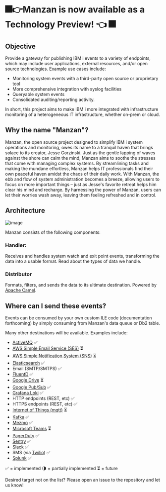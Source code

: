 # 🎆👉**Manzan is now available as a Technology Preview!** 👈 🎆

## Objective

Provide a gateway for publishing IBM i events to a variety of endpoints, which may include user applications, external resources, and/or open source technologies. Example use cases include:

- Monitoring system events with a third-party open source or proprietary tool
- More comprehensive integration with syslog facilities
- Queryable system events
- Consolidated auditing/reporting activity. 

In short, this project aims to make IBM i more integrated with infrastructure monitoring of a heterogeneous IT infrastructure, whether on-prem or cloud.

## Why the name "Manzan"?
Manzan, the open source project designed to simplify IBM i system operations and monitoring, owes its name to a
tranquil haven that brings solace to its creator, Jesse Gorzinski. Just as the gentle lapping of waves against the
shore can calm the mind, Manzan aims to soothe the stresses that come with managing complex systems. By streamlining
tasks and making the mundane effortless, Manzan helps IT professionals find their own peaceful haven amidst the chaos
of their daily work. With Manzan, the ebb and flow of system administration becomes a breeze, allowing users to focus
on more important things – just as Jesse's favorite retreat helps him clear his mind and recharge. By harnessing the
power of Manzan, users can let their worries wash away, leaving them feeling refreshed and in control.

## Architecture

![image](https://user-images.githubusercontent.com/17914061/208200501-d0c14907-ed47-4248-ab89-9728e197ddb6.png)

Manzan consists of the following components:

### Handler:

Receives and handles system watch and exit point events, transforming the data into a usable format. Read about the types of data we handle.

### Distributor

Formats, filters, and sends the data to its ultimate destination. Powered by [Apache Camel](http://camel.apache.org).


## Where can I send these events?

Events can be consumed by your own custom ILE code (documentation forthcoming) by simply consuming from Manzan's data queue or Db2 table. 

Many other destinations will be available. Examples include:

- [ActiveMQ](http://activemq.apache.org/) ✅
- [AWS Simple Email Service (SES)](https://aws.amazon.com/ses/) ⏳
- [AWS Simple Notification System (SNS)](https://aws.amazon.com/sns/) ⏳
- [Elasticsearch](http://elastic.co) ✅
- Email (SMTP/SMTPS) ✅
- [FluentD](http://fluentd.org) ✅
- [Google Drive](http://drive.google.com) ⏳
- [Google Pub/Sub](http://cloud.google.com/pubsub) ✅
- [Grafana Loki](https://grafana.com/oss/loki/) ✅
- HTTP endpoints (REST, etc) ✅
- HTTPS endpoints (REST, etc) ✅
- [Internet of Things (mqtt)](https://www.eclipse.org/paho/) ⏳
- [Kafka](http://kafka.apache.org) ✅
- [Mezmo](http://mezmo.com) ✅
- [Microsoft Teams](http://teams.microsoft.com) ⏳
- [PagerDuty](http://pagerduty.com) ✅
- [Sentry](http://sentry.io) ✅
- [Slack](http://slack.com) ✅
- SMS (via [Twilio](http://www.twilio.com)) ✅
- [Splunk](http://splunk.com) ✅

✅ = implemented
🌗 = partially implemented
⏳ = future

Desired target not on the list? Please open an issue to the repository and let us know!
